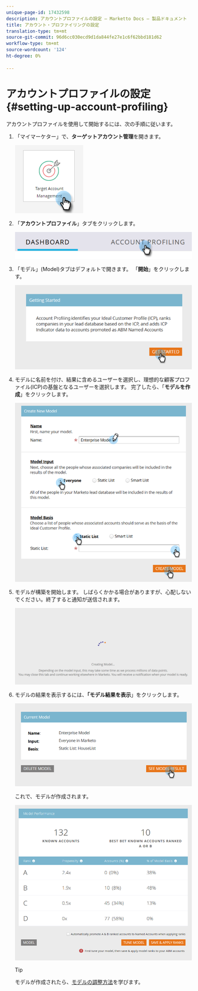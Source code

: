 ```yaml
---
unique-page-id: 17432598
description: アカウントプロファイルの設定 — Marketto Docs — 製品ドキュメント
title: アカウント・プロファイリングの設定
translation-type: tm+mt
source-git-commit: 96d6cc030ecd9d1da844fe27e1c6f62bbd181d62
workflow-type: tm+mt
source-wordcount: '124'
ht-degree: 0%

---
```



# アカウントプロファイルの設定{#setting-up-account-profiling}

アカウントプロファイルを使用して開始するには、次の手順に従います。

1. 「マイマーケター」で、**ターゲットアカウント管理**&#x200B;を開きます。

   ![](assets/setting-up-account-profiling-1.png)

1. 「**アカウントプロファイル**」タブをクリックします。

   ![](assets/two-1.png)

1. 「モデル」(Model)タブはデフォルトで開きます。 「**開始**」をクリックします。

   ![](assets/three.png)

1. モデルに名前を付け、結果に含めるユーザーを選択し、理想的な顧客プロファイル(ICP)の基盤となるユーザーを選択します。 完了したら、「**モデルを作成**」をクリックします。

   ![](assets/four.png)

1. モデルが構築を開始します。 しばらくかかる場合がありますが、心配しないでください。終了すると通知が送信されます。

   ![](assets/five.png)

1. モデルの結果を表示するには、**「モデル結果を表示**」をクリックします。

   ![](assets/six.png)

   これで、モデルが作成されます。

   ![](assets/seven.png)

   >[!TIP]
   >
   >モデルが作成されたら、[モデルの調整方法](/help/marketo/product-docs/target-account-management/account-profiling/account-profiling-ranking-and-tuning.md)を学びます。
